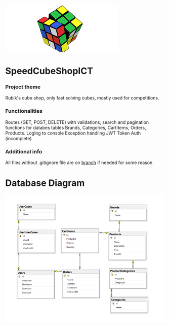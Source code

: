 ![Logo](https://github.com/JovanVuceljic/SpeedCubeShopICT/blob/main/logo.png)

# SpeedCubeShopICT

### Project theme  
Rubik's cube shop, only fast solving cubes, mostly used for competitions.


### Functionalities
Routes (GET, POST, DELETE) with validations, search and pagination functions for databes tables Brands, Categories, CartItems, Orders, Products.
Loging to console
Exception handling
JWT Token Auth (incomplete) 

### Additional info
All files without .gitignore file are on [branch](https://github.com/JovanVuceljic/SpeedCubeShopICT/tree/full) if needed for some reason
  

# Database Diagram

![Database Diagram](https://github.com/JovanVuceljic/SpeedCubeShopICT/blob/main/Database_Diagram.png)
